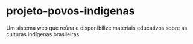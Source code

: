# projeto-povos-indigenas
Um sistema web que reúna e disponibilize materiais educativos sobre as culturas indígenas brasileiras. 
